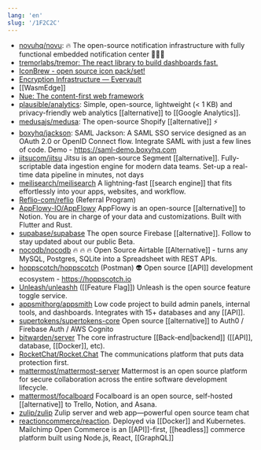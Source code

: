 ```yaml
---
lang: 'en'
slug: '/1F2C2C'
---
```


- [novuhq/novu](https://github.com/novuhq/novu): 🔥 The open-source notification infrastructure with fully functional embedded notification center 🚀🚀🚀
- [tremorlabs/tremor: The react library to build dashboards fast.](https://github.com/tremorlabs/tremor)
- [IconBrew - open source icon pack/set!](https://iconbrew.com/)
- [Encryption Infrastructure — Evervault](https://evervault.com/)
- [[WasmEdge]]
- [Nue: The content-first web framework](https://nuejs.org/)
- [plausible/analytics](https://github.com/plausible/analytics): Simple, open-source, lightweight (< 1 KB) and privacy-friendly web analytics [[alternative]] to [[Google Analytics]].
- [medusajs/medusa](https://github.com/medusajs/medusa): The open-source Shopify [[alternative]] ⚡
- [boxyhq/jackson](https://github.com/boxyhq/jackson): SAML Jackson: A SAML SSO service designed as an OAuth 2.0 or OpenID Connect flow. Integrate SAML with just a few lines of code. Demo - https://saml-demo.boxyhq.com
- [jitsucom/jitsu](https://github.com/jitsucom/jitsu) Jitsu is an open-source Segment [[alternative]]. Fully-scriptable data ingestion engine for modern data teams. Set-up a real-time data pipeline in minutes, not days
- [meilisearch/meilisearch](https://github.com/meilisearch/meilisearch) A lightning-fast [[search engine]] that fits effortlessly into your apps, websites, and workflow.
- [Reflio-com/reflio](https://github.com/Reflio-com/reflio) (Referral Program)
- [AppFlowy-IO/AppFlowy](https://github.com/AppFlowy-IO/appflowy) AppFlowy is an open-source [[alternative]] to Notion. You are in charge of your data and customizations. Built with Flutter and Rust.
- [supabase/supabase](https://github.com/supabase/supabase) The open source Firebase [[alternative]]. Follow to stay updated about our public Beta.
- [nocodb/nocodb](https://github.com/nocodb/nocodb) 🔥 🔥 🔥 Open Source Airtable [[Alternative]] - turns any MySQL, Postgres, SQLite into a Spreadsheet with REST APIs.
- [hoppscotch/hoppscotch](https:////github.com/hoppscotch/hoppscotch) (Postman) 👽 Open source [[API]] development ecosystem - https://hoppscotch.io
- [Unleash/unleashh](https://github.com/Unleash/unleash/) ([[Feature Flag]]) Unleash is the open source feature toggle service.
- [appsmithorg/appsmith](https://github.com/appsmithorg/appsmith) Low code project to build admin panels, internal tools, and dashboards. Integrates with 15+ databases and any [[API]].
- [supertokens/supertokens-core](https://github.com/supertokens/supertokens-core) Open source [[alternative]] to Auth0 / Firebase Auth / AWS Cognito
- [bitwarden/server](https://github.com/bitwarden/server) The core infrastructure [[Back-end|backend]] ([[API]], database, [[Docker]], etc).
- [RocketChat/Rocket.Chat](https://github.com/RocketChat/Rocket.Chat) The communications platform that puts data protection first.
- [mattermost/mattermost-server](https://github.com/mattermost/mattermost-server) Mattermost is an open source platform for secure collaboration across the entire software development lifecycle.
- [mattermost/focalboard](https://github.com/mattermost/focalboard) Focalboard is an open source, self-hosted [[alternative]] to Trello, Notion, and Asana.
- [zulip/zulip](https://github.com/zulip/zulip) Zulip server and web app—powerful open source team chat
- [reactioncommerce/reaction](https://github.com/reactioncommerce/reaction/). Deployed via [[Docker]] and Kubernetes. Mailchimp Open Commerce is an [[API]]-first, [[headless]] commerce platform built using Node.js, React, [[GraphQL]]
